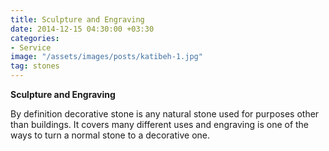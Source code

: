 ```yaml
---
title: Sculpture and Engraving
date: 2014-12-15 04:30:00 +03:30
categories:
- Service 
image: "/assets/images/posts/katibeh-1.jpg"
tag: stones
---
```

**Sculpture and Engraving**

By definition decorative stone is any natural stone used for purposes other than buildings. It covers many different uses and engraving is one of the ways to turn a normal stone to a decorative one.